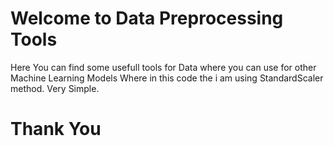 # Welcome to Data Preprocessing Tools

Here You can find some usefull tools for Data where you can use for other Machine Learning Models
Where in this code the i am using StandardScaler method. Very Simple.

# Thank You
